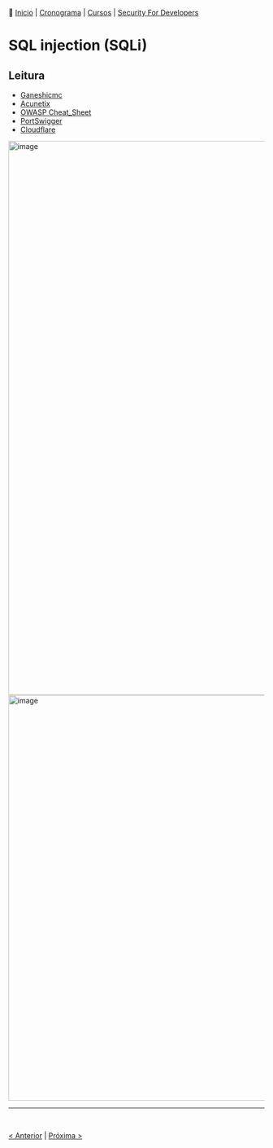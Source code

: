 👾 [Inicio](https://rayanepimentel.github.io/InfoSec-iniciante/) | [Cronograma](https://rayanepimentel.github.io/InfoSec-iniciante/cronograma/) | [Cursos](https://rayanepimentel.github.io/InfoSec-iniciante/cursos/) | [Security For Developers](https://rayanepimentel.github.io/InfoSec-iniciante/cursos/Security-for-developers/)


# SQL injection (SQLi)

## Leitura
- [Ganeshicmc](https://gitbook.ganeshicmc.com/web/semana-2/14_sql_injection)
- [Acunetix](https://www.acunetix.com/websitesecurity/sql-injection/)
- [OWASP Cheat_Sheet](https://cheatsheetseries.owasp.org/cheatsheets/SQL_Injection_Prevention_Cheat_Sheet.html)
- [PortSwigger](https://portswigger.net/web-security/sql-injection)
- [Cloudflare](https://www.cloudflare.com/pt-br/learning/security/threats/sql-injection/)

<img width="1089" alt="image" src="https://github.com/rayanepimentel/InfoSec-iniciante/assets/37915359/921a13ad-7e7e-40e6-a05c-c87687021dc9">


<img width="797" alt="image" src="https://github.com/rayanepimentel/InfoSec-iniciante/assets/37915359/0df92799-cf05-42a3-95e8-2c5cf6fe6b07">


<br>
<hr>
<br>

[< Anterior](08-NoSQL.md) | [Próxima >](10-xml.md)